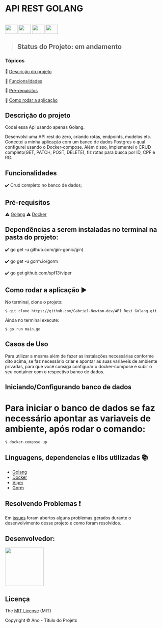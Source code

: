 <h1>API REST GOLANG</h1> 

</div>
<div style="display: inline_block"><br>
  <img align="center" height="30" width="40" img src="https://cdn.jsdelivr.net/gh/devicons/devicon/icons/go/go-original-wordmark.svg" />
  <img align="center" height="30" width="40" img src="https://cdn.jsdelivr.net/gh/devicons/devicon/icons/html5/html5-original.svg" />
  <img align="center" height="30" width="40" img src="https://cdn.jsdelivr.net/gh/devicons/devicon/icons/css3/css3-original.svg" />
  <img align="center" height="30" width="40" img src="https://cdn.jsdelivr.net/gh/devicons/devicon/icons/docker/docker-original-wordmark.svg" />
</div>

> <p><h2>Status do Projeto: em andamento</h2></p>

### Tópicos 

:small_blue_diamond: [Descrição do projeto](#descrição-do-projeto)

:small_blue_diamond: [Funcionalidades](#funcionalidades)

:small_blue_diamond: [Pré-requisitos](#pré-requisitos)

:small_blue_diamond: [Como rodar a aplicação](#como-rodar-a-aplicação-arrow_forward)


## Descrição do projeto 

<p align="justify">
  Codei essa Api usando apenas Golang.  

Desenvolvi uma API rest do zero, criando rotas, endpoints, modelos etc. Conectei a minha aplicação com um banco de dados Postgres o qual configurei  usando o Docker-compose. Além disso, implementei o CRUD completo(GET, PATCH, POST, DELETE), fiz rotas para busca por ID, CPF e RG.

</p>

## Funcionalidades

:heavy_check_mark: Crud completo no banco de dados; 

## Pré-requisitos

:warning: [Golang](https://go.dev/dl/)
:warning: [Docker](https://www.docker.com/products/docker-desktop/)

## Dependências a serem instaladas no terminal na pasta do projeto:

:heavy_check_mark: go get -u github.com/gin-gonic/gin)

:heavy_check_mark: go get -u gorm.io/gorm

:heavy_check_mark: go get github.com/spf13/viper

## Como rodar a aplicação :arrow_forward:

No terminal, clone o projeto: 

```
$ git clone https://github.com/Gabriel-Newton-dev/API_Rest_Golang.git
```
Ainda no terminal execute:

```
$ go run main.go
```

## Casos de Uso

Para utilizar a mesma além de fazer as instalações necessárias conforme dito acima, se faz necessário criar e apontar as suas variáveis de ambiente privadas, para que você consiga configurar o docker-compose e subir o seu container com o respectivo banco de dados. 

## Iniciando/Configurando banco de dados

# Para iniciar o banco de dados se faz necessário apontar as variaveis de ambiente, após rodar o comando:

```
$ docker-compose up
```

## Linguagens, dependencias e libs utilizadas :books:

- [Golang](https://go.dev/dl/)
- [Docker](https://www.docker.com/products/docker-desktop/)
- [Viper](https://github.com/spf13/viper)
- [Gorm](https://gorm.io/)

## Resolvendo Problemas :exclamation:

Em [issues](https://github.com/Gabriel-Newton-dev/API_Rest_Golang/issues) foram abertos alguns problemas gerados durante o desenvolvimento desse projeto e como foram resolvidos. 

## Desenvolvedor:

<img src="/image/fotopf2.jpeg" width=125px>

## Licença 

The [MIT License]() (MIT)

Copyright :copyright: Ano - Titulo do Projeto
